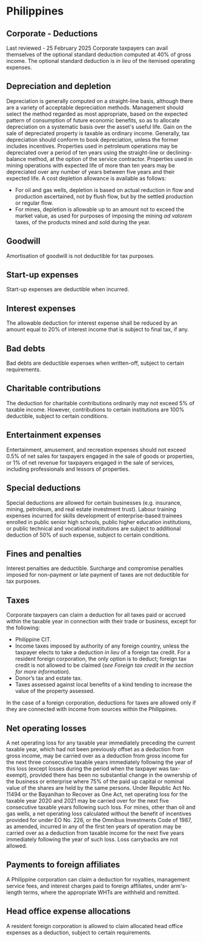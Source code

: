 # Philippines
## Corporate - Deductions
Last reviewed - 25 February 2025
Corporate taxpayers can avail themselves of the optional standard deduction computed at 40% of gross income. The optional standard deduction is _in lieu_ of the itemised operating expenses.
## Depreciation and depletion
Depreciation is generally computed on a straight-line basis, although there are a variety of acceptable depreciation methods. Management should select the method regarded as most appropriate, based on the expected pattern of consumption of future economic benefits, so as to allocate depreciation on a systematic basis over the asset's useful life. Gain on the sale of depreciated property is taxable as ordinary income. Generally, tax depreciation should conform to book depreciation, unless the former includes incentives.
Properties used in petroleum operations may be depreciated over a period of ten years using the straight-line or declining-balance method, at the option of the service contractor. Properties used in mining operations with expected life of more than ten years may be depreciated over any number of years between five years and their expected life.
A cost depletion allowance is available as follows:
  * For oil and gas wells, depletion is based on actual reduction in flow and production ascertained, not by flush flow, but by the settled production or regular flow.
  * For mines, depletion is allowable up to an amount not to exceed the market value, as used for purposes of imposing the mining _ad valorem_ taxes, of the products mined and sold during the year.


## Goodwill
Amortisation of goodwill is not deductible for tax purposes.
## Start-up expenses
Start-up expenses are deductible when incurred.
## Interest expenses
The allowable deduction for interest expense shall be reduced by an amount equal to 20% of interest income that is subject to final tax, if any. 
## Bad debts
Bad debts are deductible expenses when written-off, subject to certain requirements.
## Charitable contributions
The deduction for charitable contributions ordinarily may not exceed 5% of taxable income. However, contributions to certain institutions are 100% deductible, subject to certain conditions.
## Entertainment expenses
Entertainment, amusement, and recreation expenses should not exceed 0.5% of net sales for taxpayers engaged in the sale of goods or properties, or 1% of net revenue for taxpayers engaged in the sale of services, including professionals and lessors of properties.
## Special deductions
Special deductions are allowed for certain businesses (e.g. insurance, mining, petroleum, and real estate investment trust).
Labour training expenses incurred for skills development of enterprise-based trainees enrolled in public senior high schools, public higher education institutions, or public technical and vocational institutions are subject to additional deduction of 50% of such expense, subject to certain conditions.
## Fines and penalties
Interest penalties are deductible. Surcharge and compromise penalties imposed for non-payment or late payment of taxes are not deductible for tax purposes.
## Taxes
Corporate taxpayers can claim a deduction for all taxes paid or accrued within the taxable year in connection with their trade or business, except for the following:
  * Philippine CIT.
  * Income taxes imposed by authority of any foreign country, unless the taxpayer elects to take a deduction _in lieu_ of a foreign tax credit. For a resident foreign corporation, the only option is to deduct; foreign tax credit is not allowed to be claimed (_see Foreign tax credit in the section for more information_).
  * Donor’s tax and estate tax.
  * Taxes assessed against local benefits of a kind tending to increase the value of the property assessed.


In the case of a foreign corporation, deductions for taxes are allowed only if they are connected with income from sources within the Philippines.
## Net operating losses
A net operating loss for any taxable year immediately preceding the current taxable year, which had not been previously offset as a deduction from gross income, may be carried over as a deduction from gross income for the next three consecutive taxable years immediately following the year of this loss (except losses during the period when the taxpayer was tax-exempt), provided there has been no substantial change in the ownership of the business or enterprise where 75% of the paid up capital or nominal value of the shares are held by the same persons.
Under Republic Act No. 11494 or the Bayanihan to Recover as One Act, net operating loss for the taxable year 2020 and 2021 may be carried over for the next five consecutive taxable years following such loss.
For mines, other than oil and gas wells, a net operating loss calculated without the benefit of incentives provided for under EO No. 226, or the Omnibus Investments Code of 1987, as amended, incurred in any of the first ten years of operation may be carried over as a deduction from taxable income for the next five years immediately following the year of such loss.
Loss carrybacks are not allowed.
## Payments to foreign affiliates
A Philippine corporation can claim a deduction for royalties, management service fees, and interest charges paid to foreign affiliates, under arm's-length terms, where the appropriate WHTs are withheld and remitted.
## Head office expense allocations
A resident foreign corporation is allowed to claim allocated head office expenses as a deduction, subject to certain requirements.
